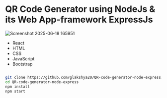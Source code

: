 # QR Code Generator using NodeJs & its Web App-framework ExpressJs

![Screenshot 2025-06-18 165951](https://github.com/user-attachments/assets/d874313f-bec6-4305-837d-f9810ded5495)

* React
* HTML
* CSS
* JavaScript
* Bootstrap

```bash

git clone https://github.com/glakshya20/QR-code-generator-node-express.git
cd QR-code-generator-node-express 
npm install
npm start

